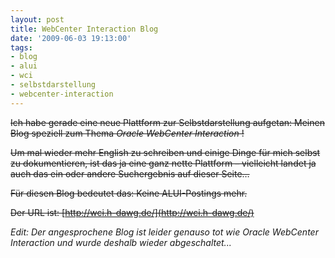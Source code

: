 ```yaml
---
layout: post
title: WebCenter Interaction Blog
date: '2009-06-03 19:13:00'
tags:
- blog
- alui
- wci
- selbstdarstellung
- webcenter-interaction
---
```


<s>Ich habe gerade eine neue Plattform zur Selbstdarstellung aufgetan:
Meinen Blog speziell zum Thema _Oracle WebCenter Interaction_ !

Um mal wieder mehr English zu schreiben und einige Dinge für mich selbst zu dokumentieren, ist das ja eine ganz nette Plattform &#8211; vielleicht landet ja auch das ein oder andere Suchergebnis auf dieser Seite&#8230;

Für diesen Blog bedeutet das: Keine ALUI-Postings mehr.

Der URL ist: [http://wci.h-dawg.de/](http://wci.h-dawg.de/)</s>

_Edit: Der angesprochene Blog ist leider genauso tot wie Oracle WebCenter Interaction und wurde deshalb wieder abgeschaltet..._